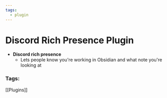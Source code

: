 ```yaml
---
tags:
  - plugin
---
```

# Discord Rich Presence Plugin
- **Discord rich presence**
	- Lets people know you're working in Obsidian and what note you're looking at

### Tags:
[[Plugins]]